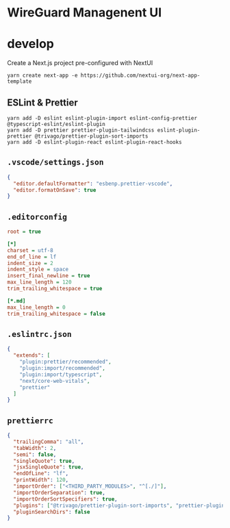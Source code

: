 # WireGuard Managenent UI

# develop

Create a Next.js project pre-configured with NextUI

```
yarn create next-app -e https://github.com/nextui-org/next-app-template
```

## ESLint & Prettier
```
yarn add -D eslint eslint-plugin-import eslint-config-prettier @typescript-eslint/eslint-plugin
yarn add -D prettier prettier-plugin-tailwindcss eslint-plugin-prettier @trivago/prettier-plugin-sort-imports
yarn add -D eslint-plugin-react eslint-plugin-react-hooks
```

## `.vscode/settings.json`
```json
{
  "editor.defaultFormatter": "esbenp.prettier-vscode",
  "editor.formatOnSave": true
}
```

## `.editorconfig`
```ini
root = true

[*]
charset = utf-8
end_of_line = lf
indent_size = 2
indent_style = space
insert_final_newline = true
max_line_length = 120
trim_trailing_whitespace = true

[*.md]
max_line_length = 0
trim_trailing_whitespace = false
```

## `.eslintrc.json`
```json
{
  "extends": [
    "plugin:prettier/recommended",
    "plugin:import/recommended",
    "plugin:import/typescript",
    "next/core-web-vitals",
    "prettier"
  ]
}
```

## `prettierrc`
```json
{
  "trailingComma": "all",
  "tabWidth": 2,
  "semi": false,
  "singleQuote": true,
  "jsxSingleQuote": true,
  "endOfLine": "lf",
  "printWidth": 120,
  "importOrder": ["<THIRD_PARTY_MODULES>", "^[./]"],
  "importOrderSeparation": true,
  "importOrderSortSpecifiers": true,
  "plugins": ["@trivago/prettier-plugin-sort-imports", "prettier-plugin-tailwindcss"],
  "pluginSearchDirs": false
}
```
